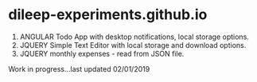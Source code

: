 # dileep-experiments.github.io

1.  ANGULAR Todo App with desktop notifications, local storage options.
2.  JQUERY Simple Text Editor with local storage and download options.
3.  JQUERY monthly expenses - read from JSON file.

Work in progress...last updated 02/01/2019

